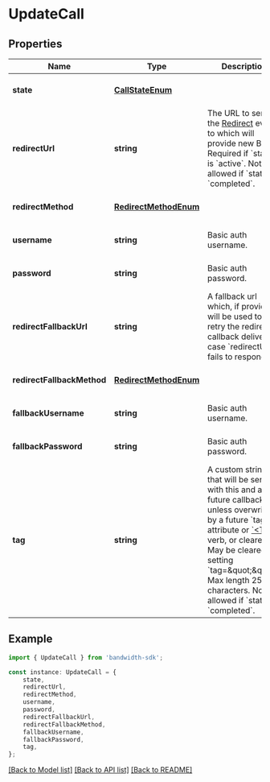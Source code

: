 # UpdateCall


## Properties

Name | Type | Description | Notes
------------ | ------------- | ------------- | -------------
**state** | [**CallStateEnum**](CallStateEnum.md) |  | [optional] [default to undefined]
**redirectUrl** | **string** | The URL to send the [Redirect](/docs/voice/bxml/redirect) event to which will provide new BXML.  Required if &#x60;state&#x60; is &#x60;active&#x60;.  Not allowed if &#x60;state&#x60; is &#x60;completed&#x60;. | [optional] [default to undefined]
**redirectMethod** | [**RedirectMethodEnum**](RedirectMethodEnum.md) |  | [optional] [default to undefined]
**username** | **string** | Basic auth username. | [optional] [default to undefined]
**password** | **string** | Basic auth password. | [optional] [default to undefined]
**redirectFallbackUrl** | **string** | A fallback url which, if provided, will be used to retry the redirect callback delivery in case &#x60;redirectUrl&#x60; fails to respond. | [optional] [default to undefined]
**redirectFallbackMethod** | [**RedirectMethodEnum**](RedirectMethodEnum.md) |  | [optional] [default to undefined]
**fallbackUsername** | **string** | Basic auth username. | [optional] [default to undefined]
**fallbackPassword** | **string** | Basic auth password. | [optional] [default to undefined]
**tag** | **string** | A custom string that will be sent with this and all future callbacks unless overwritten by a future &#x60;tag&#x60; attribute or [&#x60;&lt;Tag&gt;&#x60;](/docs/voice/bxml/tag) verb, or cleared.  May be cleared by setting &#x60;tag&#x3D;\&quot;\&quot;&#x60;.  Max length 256 characters.  Not allowed if &#x60;state&#x60; is &#x60;completed&#x60;. | [optional] [default to undefined]

## Example

```typescript
import { UpdateCall } from 'bandwidth-sdk';

const instance: UpdateCall = {
    state,
    redirectUrl,
    redirectMethod,
    username,
    password,
    redirectFallbackUrl,
    redirectFallbackMethod,
    fallbackUsername,
    fallbackPassword,
    tag,
};
```

[[Back to Model list]](../README.md#documentation-for-models) [[Back to API list]](../README.md#documentation-for-api-endpoints) [[Back to README]](../README.md)
